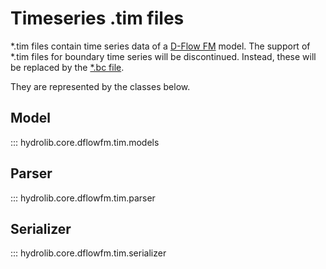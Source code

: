 # Timeseries .tim files
*.tim files contain time series data of a [D-Flow FM](../glossary.md#d-flow-fm) model.
The support of *.tim files for boundary time series will be discontinued. Instead, these will be replaced by the [*.bc file](../glossary.md#bc-file).

They are represented by the classes below.

## Model
::: hydrolib.core.dflowfm.tim.models

## Parser
::: hydrolib.core.dflowfm.tim.parser

## Serializer
::: hydrolib.core.dflowfm.tim.serializer